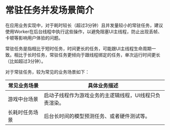 # 常驻任务并发场景简介
<!--Kit: ArkTS-->
<!--Subsystem: commonlibrary-->
<!--Owner: @lijiamin2025-->
<!--SE: @weng-changcheng-->
<!--TSE: @kirl75; @zsw_zhushiwei-->

在应用业务实现中，对于耗时较长（超过3分钟）且并发量较小的常驻任务，建议使用Worker在后台线程中执行这些操作，以避免阻塞UI主线程，防止出现丢帧、卡顿等影响用户体验的问题。

常驻任务是指相比于短时任务，时间更长的任务，可能跟UI主线程生命周期一致。相比于长时任务，常驻任务更倾向于跟线程绑定的任务，单次运行时间更长（比如超过3分钟）。

对于常驻任务，较为常见的业务场景如下：

| 常见业务场景 | 具体业务描述 |
| -------- | -------- |
| 游戏中台场景 | 启动子线程作为游戏业务的主逻辑线程，UI线程只负责渲染。 |
| 长耗时任务场景 | 后台长时间的模型预测任务、或者硬件测试等。 |

